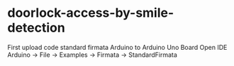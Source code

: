 # doorlock-access-by-smile-detection
First upload code standard firmata Arduino to Arduino Uno Board
Open IDE Arduino -> File -> Examples -> Firmata -> StandardFirmata
